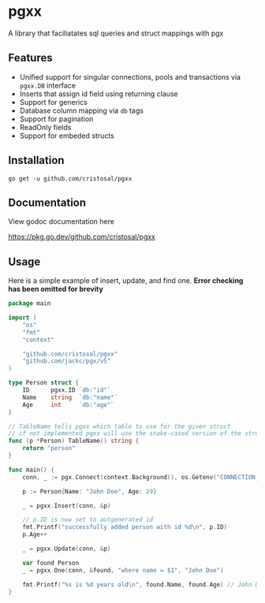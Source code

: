 # pgxx

A library that faciliatates sql queries and struct mappings with pgx

## Features
- Unified support for singular connections, pools and transactions via `pgxx.DB` interface
- Inserts that assign id field using returning clause
- Support for generics
- Database column mapping via `db` tags
- Support for pagination
- ReadOnly fields
- Support for embeded structs

## Installation

`go get -u github.com/cristosal/pgxx`

## Documentation

View godoc documentation here

https://pkg.go.dev/github.com/cristosal/pgxx

## Usage

Here is a simple example of insert, update, and find one.  **Error checking has been omitted for brevity**

```go
package main

import (
    "os"
    "fmt"
    "context"

    "github.com/cristosal/pgxx"
    "github.com/jackc/pgx/v5"
)

type Person struct {
    ID      pgxx.ID `db:"id"`
    Name    string  `db:"name"`
    Age     int     `db:"age"`
}

// TableName tells pgxx which table to use for the given struct
// if not implemented pgxx will use the snake-cased version of the struct name ie) person
func (p *Person) TableName() string {
    return "person"
}

func main() {
    conn, _ := pgx.Connect(context.Background(), os.Getenv("CONNECTION_STRING"))

    p := Person{Name: "John Doe", Age: 29}

    _ = pgxx.Insert(conn, &p)

    // p.ID is now set to autgenerated id
    fmt.Printf("successfully added person with id %d\n", p.ID)
    p.Age++

    _ = pgxx.Update(conn, &p)

    var found Person
    _ = pgxx.One(conn, &found, "where name = $1", "John Doe")

    fmt.Printf("%s is %d years old\n", found.Name, found.Age) // John Doe is 30 years old 
}

```
